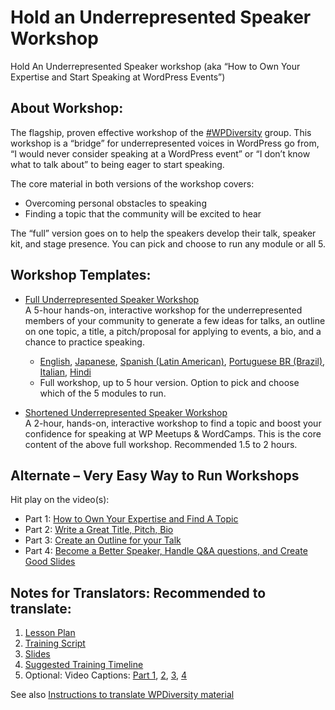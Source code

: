 # Hold an Underrepresented Speaker Workshop

Hold An Underrepresented Speaker workshop (aka “How to Own Your Expertise and Start Speaking at WordPress Events”)

## About Workshop:

The flagship, proven effective workshop of the [#WPDiversity](https://make.wordpress.org/community/tag/wpdiversity/) group. This workshop is a “bridge” for underrepresented voices in WordPress go from, “I would never consider speaking at a WordPress event” or “I don’t know what to talk about” to being eager to start speaking.

The core material in both versions of the workshop covers:

*   Overcoming personal obstacles to speaking
*   Finding a topic that the community will be excited to hear

The “full” version goes on to help the speakers develop their talk, speaker kit, and stage presence. You can pick and choose to run any module or all 5.

## Workshop Templates:

*   [Full Underrepresented Speaker Workshop](https://learn.wordpress.org/lesson-plan/speaker-training-workshop/)  
    A 5-hour hands-on, interactive workshop for the underrepresented members of your community to generate a few ideas for talks, an outline on one topic, a title, a pitch/proposal for applying to events, a bio, and a chance to practice speaking.  
    *   [English](https://learn.wordpress.org/lesson-plan/speaker-training-workshop/), [Japanese](https://ja.wordpress.org/team/handbook/diversity-speaker-training/), [Spanish (Latin American)](https://learn.wordpress.org/lesson-plan/taller-de-formacion-de-ponentes/), [Portuguese BR (Brazil)](https://learn.wordpress.org/lesson-plan/treinamento-de-palestrantes/), [Italian](https://learn.wordpress.org/lesson-plan/workshop-di-formazione-degli-speaker/), [Hindi](https://learn.wordpress.org/lesson-plan/hi-speaker-training-workshop/)
    *   Full workshop, up to 5 hour version. Option to pick and choose which of the 5 modules to run.

*   [Shortened Underrepresented Speaker Workshop](https://docs.google.com/presentation/d/1nre75SxyG7URsKhGrNhs8Et8yUGd-VNc0FnXyD__HyU/edit?usp=drive_link)  
    A 2-hour, hands-on, interactive workshop to find a topic and boost your confidence for speaking at WP Meetups & WordCamps. This is the core content of the above full workshop. Recommended 1.5 to 2 hours.

## Alternate – Very Easy Way to Run Workshops

Hit play on the video(s):

*   Part 1: [How to Own Your Expertise and Find A Topic](https://learn.wordpress.org/tutorial/diverse-speaker-training-workshop-part-1/)
*   Part 2: [Write a Great Title, Pitch, Bio](https://learn.wordpress.org/tutorial/diverse-speaker-training-workshop-part-2/)
*   Part 3: [Create an Outline for your Talk](https://learn.wordpress.org/tutorial/diverse-speaker-training-workshop-part-3/)
*   Part 4: [Become a Better Speaker, Handle Q&A questions, and Create Good Slides](https://learn.wordpress.org/tutorial/diverse-speaker-training-workshop-part-4/)

## Notes for Translators: Recommended to translate:

1.  [Lesson Plan](https://learn.wordpress.org/lesson-plan/speaker-training-workshop/)
2.  [Training Script](https://docs.google.com/document/d/1XvlbKTV9VJfKpR-vqWR6UYt0L0L6ZFgGAFjX1b7Aqvo/edit?usp=sharing)
3.  [Slides](https://docs.google.com/presentation/d/1Hfkf3NH7M7KoCx2Ztted-Iyz1SooUyj84wj8rXfREac/edit?usp=sharing)
4.  [Suggested Training Timeline](https://docs.google.com/document/d/17BieaBbFpuZEqM86Tqp6YGroe3OVMm46/edit?usp=sharing&ouid=111906596584417146192&rtpof=true&sd=true)
5.  Optional: Video Captions: [Part 1](https://learn.wordpress.org/workshop/diverse-speaker-training-workshop-part-1/), [2](https://learn.wordpress.org/workshop/diverse-speaker-training-workshop-part-2/), [3](https://learn.wordpress.org/workshop/diverse-speaker-training-workshop-part-3/), [4](https://learn.wordpress.org/workshop/diverse-speaker-training-workshop-part-4/)

See also [Instructions to translate WPDiversity material](https://make.wordpress.org/community/handbook/meetup-organizer/event-formats/diversity-speaker-training-workshop/instructions-to-translate-wpdiversity-material/)

<!--
*   [To-do](# "To-do")
-->
